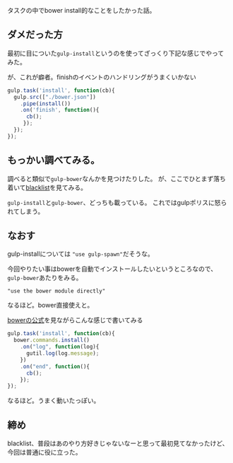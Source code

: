 
タスクの中でbower install的なことをしたかった話。

## ダメだった方
最初に目についた`gulp-install`というのを使ってざっくり下記な感じでやってみた。

が、これが癖者。finishのイベントのハンドリングがうまくいかない
 
```bad-case.js
gulp.task('install', function(cb){
  gulp.src(["./bower.json"])
    .pipe(install())
    .on('finish', function(){
      cb();
 	 });
  });
});
```

## もっかい調べてみる。

調べると類似で`gulp-bower`なんかを見つけたりした。
が、ここでひとまず落ち着いて[blacklist](https://github.com/gulpjs/plugins/blob/master/src/blackList.json)を見てみる。

`gulp-install`と`gulp-bower`、どっちも載っている。
これではgulpポリスに怒られてしまう。

## なおす
gulp-installについては `"use gulp-spawn"`だそうな。

今回やりたい事はbowerを自動でインストールしたいというところなので、`gulp-bower`あたりをみる。

```
"use the bower module directly"
```

なるほど。bower直接使えと。

[bowerの公式](http://bower.io/docs/api/#programmatic-api)を見ながらこんな感じで書いてみる

```bower-directory.js
gulp.task('install', function(cb){
  bower.commands.install()
    .on("log", function(log){
      gutil.log(log.message);
    })
    .on("end", function(){
      cb();
    });
});
```

なるほど。うまく動いたっぽい。

## 締め
blacklist、普段はあのやり方好きじゃないなーと思って最初見てなかったけど、今回は普通に役に立った。
